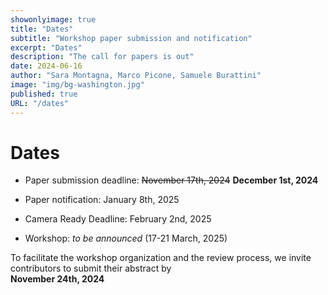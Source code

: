 ```yaml
---
showonlyimage: true
title: "Dates"
subtitle: "Workshop paper submission and notification"
excerpt: "Dates"
description: "The call for papers is out"
date: 2024-06-16
author: "Sara Montagna, Marco Picone, Samuele Burattini"
image: "img/bg-washington.jpg"
published: true
URL: "/dates"
---
```


# Dates
* Paper submission deadline: 
~~November 17th, 2024~~ <span class="red">**December 1st, 2024**</span>

* Paper notification: January 8th, 2025
* Camera Ready Deadline:  February 2nd, 2025
* Workshop: *to be announced* (17-21 March, 2025)

<div class="newsbox yellow"> To facilitate the workshop organization and the review process, we invite contributors to submit their abstract by <div><b>November 24th, 2024</b></div> </div>